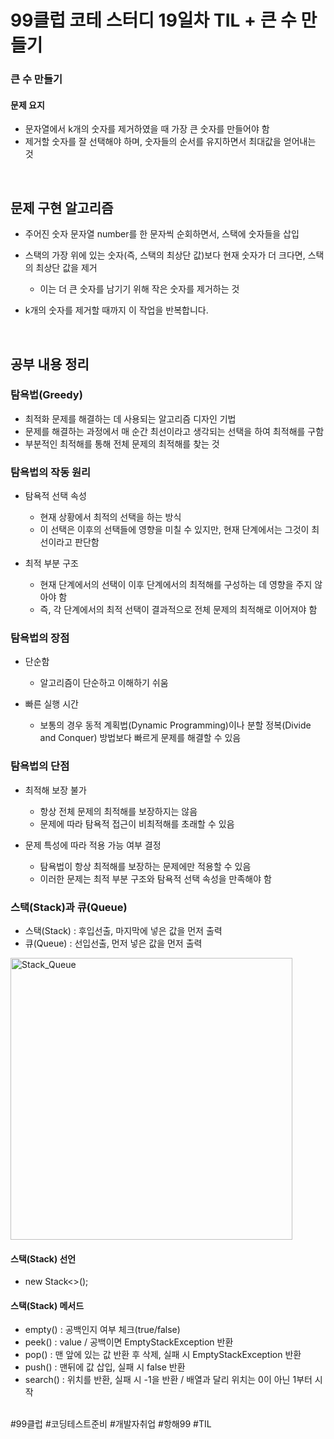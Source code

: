 # 99클럽 코테 스터디 19일차 TIL + 큰 수 만들기

### 큰 수 만들기



#### 문제 요지
- 문자열에서 k개의 숫자를 제거하였을 때 가장 큰 숫자를 만들어야 함
- 제거할 숫자를 잘 선택해야 하며, 숫자들의 순서를 유지하면서 최대값을 얻어내는 것


<br>

## 문제 구현 알고리즘
-  주어진 숫자 문자열 number를 한 문자씩 순회하면서, 스택에 숫자들을 삽입
- 스택의 가장 위에 있는 숫자(즉, 스택의 최상단 값)보다 현재 숫자가 더 크다면, 스택의 최상단 값을 제거
    
    - 이는 더 큰 숫자를 남기기 위해 작은 숫자를 제거하는 것

- k개의 숫자를 제거할 때까지 이 작업을 반복합니다.

<br>

## 공부 내용 정리

### 탐욕법(Greedy)
- 최적화 문제를 해결하는 데 사용되는 알고리즘 디자인 기법
- 문제를 해결하는 과정에서 매 순간 최선이라고 생각되는 선택을 하여 최적해를 구함
- 부분적인 최적해를 통해 전체 문제의 최적해를 찾는 것

### 탐욕법의 작동 원리
- 탐욕적 선택 속성

    - 현재 상황에서 최적의 선택을 하는 방식
    - 이 선택은 이후의 선택들에 영향을 미칠 수 있지만, 현재 단계에서는 그것이 최선이라고 판단함

- 최적 부분 구조

    - 현재 단계에서의 선택이 이후 단계에서의 최적해를 구성하는 데 영향을 주지 않아야 함
    - 즉, 각 단계에서의 최적 선택이 결과적으로 전체 문제의 최적해로 이어져야 함

### 탐욕법의 장점
 - 단순함
 
    - 알고리즘이 단순하고 이해하기 쉬움

- 빠른 실행 시간

    - 보통의 경우 동적 계획법(Dynamic Programming)이나 분할 정복(Divide and Conquer) 방법보다 빠르게 문제를 해결할 수 있음

### 탐욕법의 단점
- 최적해 보장 불가
    
    - 항상 전체 문제의 최적해를 보장하지는 않음
    - 문제에 따라 탐욕적 접근이 비최적해를 초래할 수 있음

- 문제 특성에 따라 적용 가능 여부 결정

    - 탐욕법이 항상 최적해를 보장하는 문제에만 적용할 수 있음
    - 이러한 문제는 최적 부분 구조와 탐욕적 선택 속성을 만족해야 함

### 스택(Stack)과 큐(Queue)
- 스택(Stack) : 후입선출, 마지막에 넣은 값을 먼저 출력
- 큐(Queue) : 선입선출, 먼저 넣은 값을 먼저 출력

<img width="451" alt="Stack_Queue" src="https://github.com/user-attachments/assets/a11c8238-f415-46b2-8b04-73a435cceefd">

#### 스택(Stack) 선언
- new Stack<>();

#### 스택(Stack) 메서드
- empty() : 공백인지 여부 체크(true/false)
- peek() : value / 공백이면 EmptyStackException  반환
- pop() : 맨 앞에 있는 값 반환 후 삭제, 실패 시 EmptyStackException 반환
- push() : 맨뒤에 값 삽입, 실패 시 false 반환
- search() : 위치를 반환, 실패 시 -1을 반환 / 배열과 달리 위치는 0이 아닌 1부터 시작

<br>
#99클럽 #코딩테스트준비 #개발자취업 #항해99 #TIL
